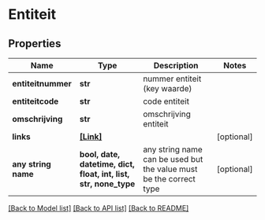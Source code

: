 # Entiteit


## Properties
Name | Type | Description | Notes
------------ | ------------- | ------------- | -------------
**entiteitnummer** | **str** | nummer entiteit (key waarde) | 
**entiteitcode** | **str** | code entiteit | 
**omschrijving** | **str** | omschrijving entiteit | 
**links** | [**[Link]**](Link.md) |  | [optional] 
**any string name** | **bool, date, datetime, dict, float, int, list, str, none_type** | any string name can be used but the value must be the correct type | [optional]

[[Back to Model list]](../README.md#documentation-for-models) [[Back to API list]](../README.md#documentation-for-api-endpoints) [[Back to README]](../README.md)


